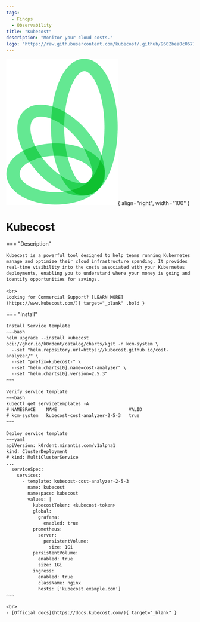 ```yaml
---
tags:
  - Finops
  - Observability
title: "Kubecost"
description: "Monitor your cloud costs."
logo: "https://raw.githubusercontent.com/kubecost/.github/9602bea0c06773da66ba43cb9ce5e1eb2b797c32/kubecost_logo.png"
---
```

![logo](https://raw.githubusercontent.com/kubecost/.github/9602bea0c06773da66ba43cb9ce5e1eb2b797c32/kubecost_logo.png){ align="right", width="100" }
# Kubecost

=== "Description"

    Kubecost is a powerful tool designed to help teams running Kubernetes manage and optimize their cloud infrastructure spending. It provides real-time visibility into the costs associated with your Kubernetes deployments, enabling you to understand where your money is going and identify opportunities for savings.

    <br>
    Looking for Commercial Support? [LEARN MORE](https://www.kubecost.com/){ target="_blank" .bold }

=== "Install"

    Install Service template
    ~~~bash
    helm upgrade --install kubecost oci://ghcr.io/k0rdent/catalog/charts/kgst -n kcm-system \
      --set "helm.repository.url=https://kubecost.github.io/cost-analyzer/" \
      --set "prefix=kubecost-" \
      --set "helm.charts[0].name=cost-analyzer" \
      --set "helm.charts[0].version=2.5.3"
    ~~~

    Verify service template
    ~~~bash
    kubectl get servicetemplates -A
    # NAMESPACE    NAME                           VALID
    # kcm-system   kubecost-cost-analyzer-2-5-3   true
    ~~~

    Deploy service template
    ~~~yaml
    apiVersion: k0rdent.mirantis.com/v1alpha1
    kind: ClusterDeployment
    # kind: MultiClusterService
    ...
      serviceSpec:
        services:
          - template: kubecost-cost-analyzer-2-5-3
            name: kubecost
            namespace: kubecost
            values: |
              kubecostToken: <kubecost-token>
              global:
                grafana:
                  enabled: true
              prometheus:
                server:
                  persistentVolume:
                    size: 1Gi
              persistentVolume:
                enabled: true
                size: 1Gi
              ingress:
                enabled: true
                className: nginx
                hosts: ['kubecost.example.com']
    ~~~

    <br>
    - [Official docs](https://docs.kubecost.com/){ target="_blank" }
